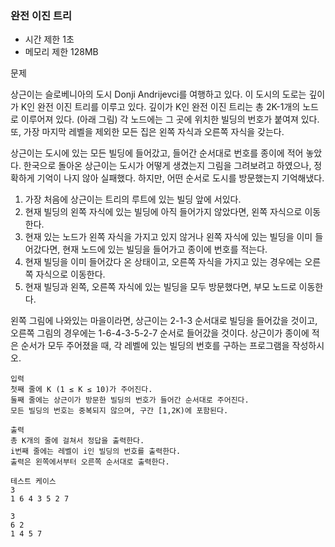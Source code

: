 ### 완전 이진 트리
- 시간 제한 1초
- 메모리 제한 128MB

문제

상근이는 슬로베니아의 도시 Donji Andrijevci를 여행하고 있다.
이 도시의 도로는 깊이가 K인 완전 이진 트리를 이루고 있다.
깊이가 K인 완전 이진 트리는 총 2K-1개의 노드로 이루어져 있다.
(아래 그림) 각 노드에는 그 곳에 위치한 빌딩의 번호가 붙여져 있다.
또, 가장 마지막 레벨을 제외한 모든 집은 왼쪽 자식과 오른쪽 자식을 갖는다.

상근이는 도시에 있는 모든 빌딩에 들어갔고, 들어간 순서대로 번호를 종이에 적어 놓았다.
한국으로 돌아온 상근이는 도시가 어떻게 생겼는지 그림을 그려보려고 하였으나, 정확하게 기억이 나지 않아 실패했다.
하지만, 어떤 순서로 도시를 방문했는지 기억해냈다.
1. 가장 처음에 상근이는 트리의 루트에 있는 빌딩 앞에 서있다.
2. 현재 빌딩의 왼쪽 자식에 있는 빌딩에 아직 들어가지 않았다면, 왼쪽 자식으로 이동한다.
3. 현재 있는 노드가 왼쪽 자식을 가지고 있지 않거나 왼쪽 자식에 있는 빌딩을 이미 들어갔다면, 현재 노드에 있는 빌딩을 들어가고 종이에 번호를 적는다.
4. 현재 빌딩을 이미 들어갔다 온 상태이고, 오른쪽 자식을 가지고 있는 경우에는 오른쪽 자식으로 이동한다.
5. 현재 빌딩과 왼쪽, 오른쪽 자식에 있는 빌딩을 모두 방문했다면, 부모 노드로 이동한다.

왼쪽 그림에 나와있는 마을이라면, 상근이는 2-1-3 순서대로 빌딩을 들어갔을 것이고, 오른쪽 그림의 경우에는 1-6-4-3-5-2-7 순서로 들어갔을 것이다.
상근이가 종이에 적은 순서가 모두 주어졌을 때, 각 레벨에 있는 빌딩의 번호를 구하는 프로그램을 작성하시오.
```
입력
첫째 줄에 K (1 ≤ K ≤ 10)가 주어진다.
둘째 줄에는 상근이가 방문한 빌딩의 번호가 들어간 순서대로 주어진다.
모든 빌딩의 번호는 중복되지 않으며, 구간 [1,2K)에 포함된다.

출력
총 K개의 줄에 걸쳐서 정답을 출력한다.
i번째 줄에는 레벨이 i인 빌딩의 번호를 출력한다.
출력은 왼쪽에서부터 오른쪽 순서대로 출력한다.

테스트 케이스
3
1 6 4 3 5 2 7

3
6 2
1 4 5 7
```
